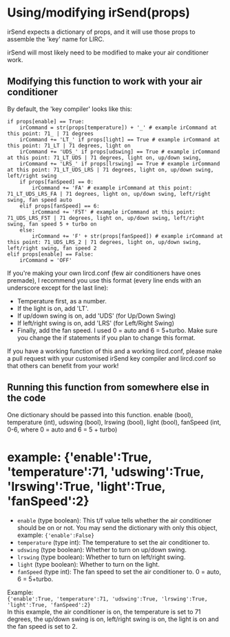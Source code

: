 # Using/modifying irSend(props)

irSend expects a dictionary of props, and it will use those props to assemble the 'key' name for LIRC.

irSend will most likely need to be modified to make your air conditioner work.

## Modifying this function to work with your air conditioner

By default, the 'key compiler' looks like this:
```
if props[enable] == True:
    irCommand = str(props[temperature]) + '_' # example irCommand at this point: 71_ | 71 degrees
    irCommand += 'LT_' if props[light] == True # example irCommand at this point: 71_LT | 71 degrees, light on
    irCommand += 'UDS_' if props[udswing] == True # example irCommand at this point: 71_LT_UDS | 71 degrees, light on, up/down swing,
    irCommand += 'LRS_' if props[lrswing] == True # example irCommand at this point: 71_LT_UDS_LRS | 71 degrees, light on, up/down swing, left/right swing
    if props[fanSpeed] == 0:
        irCommand += 'FA' # example irCommand at this point: 71_LT_UDS_LRS_FA | 71 degrees, light on, up/down swing, left/right swing, fan speed auto
    elif props[fanSpeed] == 6:
        irCommand += 'F5T' # example irCommand at this point: 71_UDS_LRS_F5T | 71 degrees, light on, up/down swing, left/right swing, fan speed 5 + turbo on
    else:
        irCommand += 'F' + str(props[fanSpeed]) # example irCommand at this point: 71_UDS_LRS_2 | 71 degrees, light on, up/down swing, left/right swing, fan speed 2
elif props[enable] == False:
    irCommand = 'OFF'
```

If you're making your own lircd.conf (few air conditioners have ones premade), I recommend you use this format (every line ends with an underscore except for the last line):
- Temperature first, as a number.
- If the light is on, add 'LT'.
- If up/down swing is on, add 'UDS' (for Up/Down Swing)
- If left/right swing is on, add 'LRS' (for Left/Right Swing)
- Finally, add the fan speed. I used 0 = auto and 6 = 5+turbo. Make sure you change the if statements if you plan to change this format.

If you have a working function of this and a working lircd.conf, please make a pull request with your customised irSend key compiler and lircd.conf so that others can benefit from your work!

## Running this function from somewhere else in the code

One dictionary should be passed into this function.
enable (bool), temperature (int), udswing (bool), lrswing (bool), light (bool), fanSpeed (int, 0-6, where 0 = auto and 6 = 5 + turbo)
  # example: {'enable':True, 'temperature':71, 'udswing':True, 'lrswing':True, 'light':True, 'fanSpeed':2}

- `enable` (type boolean): This t/f value tells whether the air conditioner should be on or not. You may send the dictionary with only this object, example: `{'enable':False}`
-  `temperature` (type int): The temperature to set the air conditioner to.
- `udswing` (type boolean): Whether to turn on up/down swing.
- `lrswing` (type boolean): Whether to turn on left/right swing.
- `light` (type boolean): Whether to turn on the light.
- `fanSpeed` (type int): The fan speed to set the air conditioner to. 0 = auto, 6 = 5+turbo.

Example:  
`{'enable':True, 'temperature':71, 'udswing':True, 'lrswing':True, 'light':True, 'fanSpeed':2}`  
In this example, the air conditioner is on, the temperature is set to 71 degrees, the up/down swing is on, left/right swing is on, the light is on and the fan speed is set to 2.
